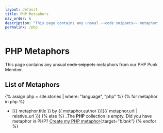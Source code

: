 ```yaml
---
layout: default
title: PHP Metaphors
nav_order: 6
description: "This page contains any unsual ~~code snippets~~ metaphors from our PHP Punk Member."
permalink: /php
---
```


# PHP Metaphors

This page contains any unsual ~~code snippets~~ metaphors from our PHP Punk Member.

## List of Metaphors
{% assign php = site.stories | where: "language", "php" %}
{% for metaphor in php %}
- [{{ metaphor.title }} by {{ metaphor.author }}]({{ metaphor.url | relative_url }})
{% else %}
  _The **PHP** collection is empty. Did you have metaphor in PHP? [Create my PHP metaphor](https://github.com/StreetCommunityProgrammer/metaphore/issues/new?assignees=&labels=metaphore&template=metaphore_request.yml&title=Add+%5BMETAPHORE+NAME%5D){:target="_blank"}_
{% endfor %}